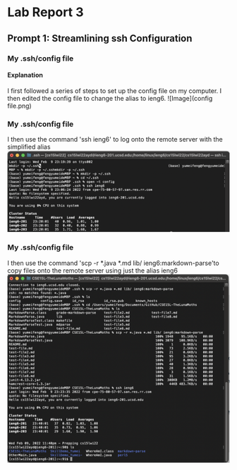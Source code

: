 # Lab Report 3 
## Prompt 1: Streamlining ssh Configuration
### My .ssh/config file
#### Explanation
I first followed a series of steps to set up the config file on my computer. I then edited the config file to change the alias to ieng6. 
![Image](config file.png)

### My .ssh/config file
I then use the command 'ssh ieng6' to log onto the remote server with the simplified alias 
![Image](login.png)

### My .ssh/config file
I then use the command 'scp -r *.java *.md lib/ ieng6:markdown-parse'to copy files onto the remote server using just the alias ieng6
![Image](scp.png)
